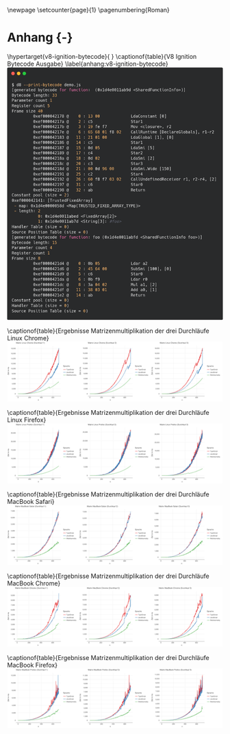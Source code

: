 \newpage
\setcounter{page}{1}
\pagenumbering{Roman}
# Anhang {-}

\hypertarget{v8-ignition-bytecode}{
}
\captionof{table}{V8 Ignition Bytecode Ausgabe}
\label{anhang:v8-ignition-bytecode}
![](./img/d8-print-bytecode.png)

\captionof{table}{Ergebnisse Matrizenmultiplikation der drei Durchläufe Linux Chrome}
![](./img/matrix_linux_chrome_all_3.png)

\captionof{table}{Ergebnisse Matrizenmultiplikation der drei Durchläufe Linux Firefox}
![](./img/matrix_linux_firefox_all_3.png)

\captionof{table}{Ergebnisse Matrizenmultiplikation der drei Durchläufe MacBook Safari}
![](./img/matrix_macos_safari_all_3.png)

\captionof{table}{Ergebnisse Matrizenmultiplikation der drei Durchläufe MacBook Chrome}
![](./img/matrix_macos_chrome_all_3.png)

\captionof{table}{Ergebnisse Matrizenmultiplikation der drei Durchläufe MacBook Firefox}
![](./img/matrix_macos_firefox_all_3.png)
